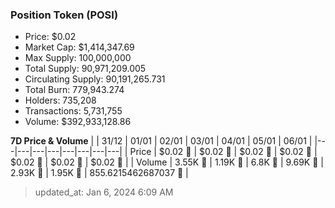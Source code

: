 
  ### Position Token (POSI)
  - Price: $0.02
  - Market Cap: $1,414,347.69
  - Max Supply: 100,000,000
  - Total Supply: 90,971,209.005
  - Circulating Supply: 90,191,265.731
  - Total Burn: 779,943.274
  - Holders: 735,208
  - Transactions: 5,731,755
  - Volume: $392,933,128.86

  **7D Price & Volume**
  | | 31&#x2F;12 | 01&#x2F;01 | 02&#x2F;01 | 03&#x2F;01 | 04&#x2F;01 | 05&#x2F;01 | 06&#x2F;01 |
  |---|---|---|---|---|---|---|---|
  | Price | $0.02 🔻 | $0.02 🔻 | $0.02 🚀 | $0.02 🔻 | $0.02 🔻 | $0.02 🔻 | $0.02 🔻 |
  | Volume | 3.55K 🚀 | 1.19K 🔻 | 6.8K 🚀 | 9.69K 🚀 | 2.93K 🔻 | 1.95K 🔻 | 855.6215462687037 🔻 |

  > updated_at: Jan 6, 2024 6:09 AM
